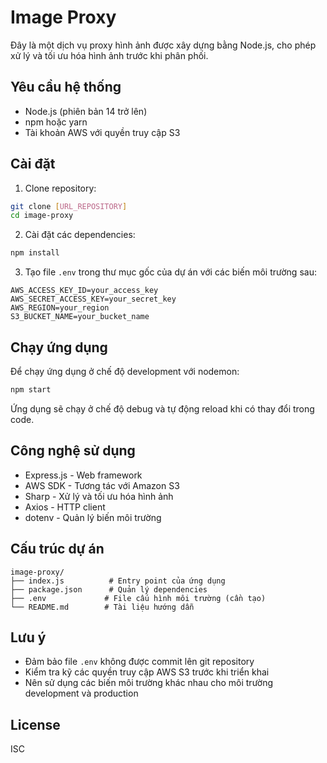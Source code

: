 # Image Proxy

Đây là một dịch vụ proxy hình ảnh được xây dựng bằng Node.js, cho phép xử lý và tối ưu hóa hình ảnh trước khi phân phối.

## Yêu cầu hệ thống

- Node.js (phiên bản 14 trở lên)
- npm hoặc yarn
- Tài khoản AWS với quyền truy cập S3

## Cài đặt

1. Clone repository:
```bash
git clone [URL_REPOSITORY]
cd image-proxy
```

2. Cài đặt các dependencies:
```bash
npm install
```

3. Tạo file `.env` trong thư mục gốc của dự án với các biến môi trường sau:
```env
AWS_ACCESS_KEY_ID=your_access_key
AWS_SECRET_ACCESS_KEY=your_secret_key
AWS_REGION=your_region
S3_BUCKET_NAME=your_bucket_name
```

## Chạy ứng dụng

Để chạy ứng dụng ở chế độ development với nodemon:

```bash
npm start
```

Ứng dụng sẽ chạy ở chế độ debug và tự động reload khi có thay đổi trong code.

## Công nghệ sử dụng

- Express.js - Web framework
- AWS SDK - Tương tác với Amazon S3
- Sharp - Xử lý và tối ưu hóa hình ảnh
- Axios - HTTP client
- dotenv - Quản lý biến môi trường

## Cấu trúc dự án

```
image-proxy/
├── index.js          # Entry point của ứng dụng
├── package.json      # Quản lý dependencies
├── .env             # File cấu hình môi trường (cần tạo)
└── README.md        # Tài liệu hướng dẫn
```

## Lưu ý

- Đảm bảo file `.env` không được commit lên git repository
- Kiểm tra kỹ các quyền truy cập AWS S3 trước khi triển khai
- Nên sử dụng các biến môi trường khác nhau cho môi trường development và production

## License

ISC 
